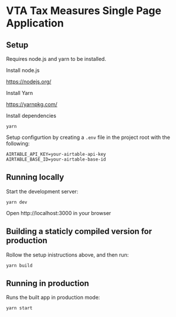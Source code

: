 # VTA Tax Measures Single Page Application

## Setup

Requires node.js and yarn to be installed.

Install node.js

https://nodejs.org/

Install Yarn

https://yarnpkg.com/

Install dependencies

    yarn

Setup configurtion by  creating a `.env` file in the project root with the following:

    AIRTABLE_API_KEY=your-airtable-api-key
    AIRTABLE_BASE_ID=your-airtable-base-id

## Running locally

Start the development server:

    yarn dev

Open http://localhost:3000 in your browser
    
## Building a staticly compiled version for production

Rollow the setup inistructions above, and then run:

    yarn build

## Running in production

Runs the built app in production mode:

    yarn start
    